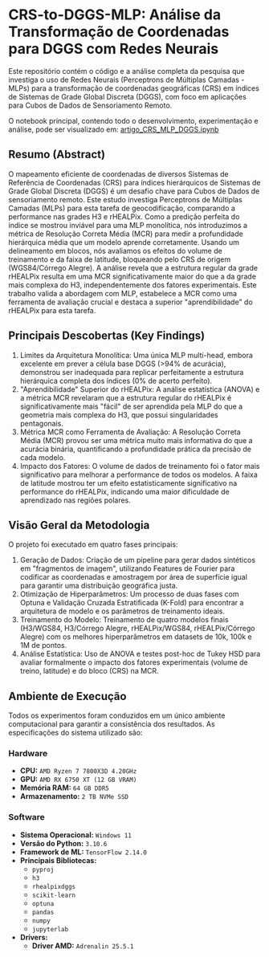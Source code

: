 # CRS-to-DGGS-MLP: Análise da Transformação de Coordenadas para DGGS com Redes Neurais

Este repositório contém o código e a análise completa da pesquisa que investiga o uso de Redes Neurais (Perceptrons de Múltiplas Camadas - MLPs) para a transformação de coordenadas geográficas (CRS) em índices de Sistemas de Grade Global Discreta (DGGS), com foco em aplicações para Cubos de Dados de Sensoriamento Remoto.

O notebook principal, contendo todo o desenvolvimento, experimentação e análise, pode ser visualizado em:
[artigo_CRS_MLP_DGGS.ipynb](https://github.com/ICartCWB/crs-to-dggs-mlp/blob/main/artigo_CRS_MLP_DGGS.ipynb)

## Resumo (Abstract)

O mapeamento eficiente de coordenadas de diversos Sistemas de Referência de Coordenadas (CRS) para índices hierárquicos de Sistemas de Grade Global Discreta (DGGS) é um desafio chave para Cubos de Dados de sensoriamento remoto. Este estudo investiga Perceptrons de Múltiplas Camadas (MLPs) para esta tarefa de geocodificação, comparando a performance nas grades H3 e rHEALPix. Como a predição perfeita do índice se mostrou inviável para uma MLP monolítica, nós introduzimos a métrica de Resolução Correta Média (MCR) para medir a profundidade hierárquica média que um modelo aprende corretamente. Usando um delineamento em blocos, nós avaliamos os efeitos do volume de treinamento e da faixa de latitude, bloqueando pelo CRS de origem (WGS84/Córrego Alegre). A análise revela que a estrutura regular da grade rHEALPix resulta em uma MCR significativamente maior do que a da grade mais complexa do H3, independentemente dos fatores experimentais. Este trabalho valida a abordagem com MLP, estabelece a MCR como uma ferramenta de avaliação crucial e destaca a superior "aprendibilidade" do rHEALPix para esta tarefa.

## Principais Descobertas (Key Findings)

1. Limites da Arquitetura Monolítica: Uma única MLP multi-head, embora excelente em prever a célula base DGGS (>94% de acurácia), demonstrou ser inadequada para replicar perfeitamente a estrutura hierárquica completa dos índices (0% de acerto perfeito).
2. "Aprendibilidade" Superior do rHEALPix: A análise estatística (ANOVA) e a métrica MCR revelaram que a estrutura regular do rHEALPix é significativamente mais "fácil" de ser aprendida pela MLP do que a geometria mais complexa do H3, que possui singularidades pentagonais.
3. Métrica MCR como Ferramenta de Avaliação: A Resolução Correta Média (MCR) provou ser uma métrica muito mais informativa do que a acurácia binária, quantificando a profundidade prática da precisão de cada modelo.
4. Impacto dos Fatores: O volume de dados de treinamento foi o fator mais significativo para melhorar a performance de todos os modelos. A faixa de latitude mostrou ter um efeito estatisticamente significativo na performance do rHEALPix, indicando uma maior dificuldade de aprendizado nas regiões polares.

## Visão Geral da Metodologia

O projeto foi executado em quatro fases principais:
1. Geração de Dados: Criação de um pipeline para gerar dados sintéticos em "fragmentos de imagem", utilizando Features de Fourier para codificar as coordenadas e amostragem por área de superfície igual para garantir uma distribuição geográfica justa.
2. Otimização de Hiperparâmetros: Um processo de duas fases com Optuna e Validação Cruzada Estratificada (K-Fold) para encontrar a arquitetura de modelo e os parâmetros de treinamento ideais.
3. Treinamento do Modelo: Treinamento de quatro modelos finais (H3/WGS84, H3/Córrego Alegre, rHEALPix/WGS84, rHEALPix/Córrego Alegre) com os melhores hiperparâmetros em datasets de 10k, 100k e 1M de pontos.
4. Análise Estatística: Uso de ANOVA e testes post-hoc de Tukey HSD para avaliar formalmente o impacto dos fatores experimentais (volume de treino, latitude) e do bloco (CRS) na MCR.

## Ambiente de Execução

Todos os experimentos foram conduzidos em um único ambiente computacional para garantir a consistência dos resultados. As especificações do sistema utilizado são:

### Hardware
* **CPU:** `AMD Ryzen 7 7800X3D 4.20GHz`
* **GPU:** `AMD RX 6750 XT (12 GB VRAM)`
* **Memória RAM:** `64 GB DDR5`
* **Armazenamento:** `2 TB NVMe SSD`

### Software
* **Sistema Operacional:** `Windows 11`
* **Versão do Python:** `3.10.6`
* **Framework de ML:** `TensorFlow 2.14.0`
* **Principais Bibliotecas:**
    * `pyproj`
    * `h3` 
    * `rhealpixdggs` 
    * `scikit-learn`
    * `optuna` 
    * `pandas`
    * `numpy` 
    * `jupyterlab`
* **Drivers:**
    * **Driver AMD:** `Adrenalin 25.5.1`
